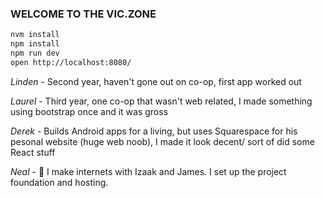 ### WELCOME TO THE VIC.ZONE

```bash
nvm install
npm install
npm run dev
open http://localhost:8080/
```


*Linden* - Second year, haven't gone out on co-op, first app worked out 

*Laurel* - Third year, one co-op that wasn't web related, I made something using bootstrap once and it was gross

*Derek* - Builds Android apps for a living, but uses Squarespace for his pesonal website (huge web noob), I made it look decent/ sort of did some React stuff

*Neal* - 😬 I make internets with Izaak and James. I set up the project foundation and hosting.

